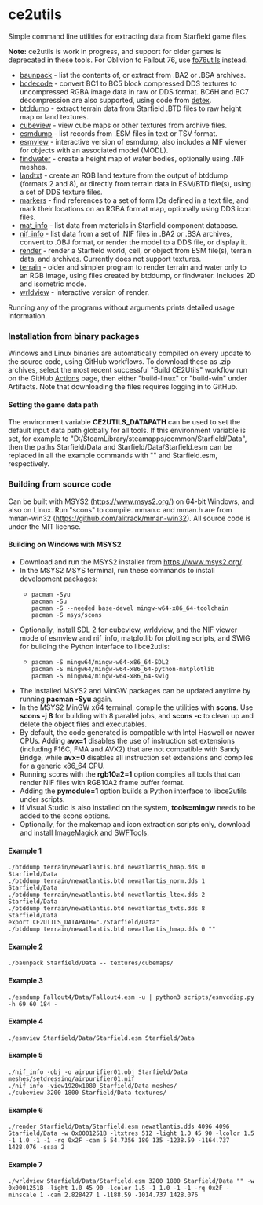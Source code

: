 # ce2utils

Simple command line utilities for extracting data from Starfield game files.

**Note:** ce2utils is work in progress, and support for older games is deprecated in these tools. For Oblivion to Fallout 76, use [fo76utils](https://github.com/fo76utils/fo76utils/) instead.

* [baunpack](doc/baunpack.md) - list the contents of, or extract from .BA2 or .BSA archives.
* [bcdecode](doc/bcdecode.md) - convert BC1 to BC5 block compressed DDS textures to uncompressed RGBA image data in raw or DDS format. BC6H and BC7 decompression are also supported, using code from [detex](https://github.com/hglm/detex).
* [btddump](doc/btddump.md) - extract terrain data from Starfield .BTD files to raw height map or land textures.
* [cubeview](doc/cubeview.md) - view cube maps or other textures from archive files.
* [esmdump](doc/esmdump.md) - list records from .ESM files in text or TSV format.
* [esmview](doc/esmview.md) - interactive version of esmdump, also includes a NIF viewer for objects with an associated model (MODL).
* [findwater](doc/findwater.md) - create a height map of water bodies, optionally using .NIF meshes.
* [landtxt](doc/landtxt.md) - create an RGB land texture from the output of btddump (formats 2 and 8), or directly from terrain data in ESM/BTD file(s), using a set of DDS texture files.
* [markers](doc/markers.md) - find references to a set of form IDs defined in a text file, and mark their locations on an RGBA format map, optionally using DDS icon files.
* [mat\_info](doc/mat_info.md) - list data from materials in Starfield component database.
* [nif\_info](doc/nif_info.md) - list data from a set of .NIF files in .BA2 or .BSA archives, convert to .OBJ format, or render the model to a DDS file, or display it.
* [render](doc/render.md) - render a Starfield world, cell, or object from ESM file(s), terrain data, and archives. Currently does not support textures.
* [terrain](doc/terrain.md) - older and simpler program to render terrain and water only to an RGB image, using files created by btddump, or findwater. Includes 2D and isometric mode.
* [wrldview](doc/wrldview.md) - interactive version of render.

Running any of the programs without arguments prints detailed usage information.

### Installation from binary packages

Windows and Linux binaries are automatically compiled on every update to the source code, using GitHub workflows. To download these as .zip archives, select the most recent successful "Build CE2Utils" workflow run on the GitHub [Actions](https://github.com/fo76utils/ce2utils/actions) page, then either "build-linux" or "build-win" under Artifacts. Note that downloading the files requires logging in to GitHub.

#### Setting the game data path

The environment variable **CE2UTILS\_DATAPATH** can be used to set the default input data path globally for all tools. If this environment variable is set, for example to "D:/SteamLibrary/steamapps/common/Starfield/Data", then the paths Starfield/Data and Starfield/Data/Starfield.esm can be replaced in all the example commands with "" and Starfield.esm, respectively.

### Building from source code

Can be built with MSYS2 (https://www.msys2.org/) on 64-bit Windows, and also on Linux. Run "scons" to compile. mman.c and mman.h are from mman-win32 (https://github.com/alitrack/mman-win32). All source code is under the MIT license.

#### Building on Windows with MSYS2

* Download and run the MSYS2 installer from https://www.msys2.org/.
* In the MSYS2 MSYS terminal, run these commands to install development packages:
  *     pacman -Syu
        pacman -Su
        pacman -S --needed base-devel mingw-w64-x86_64-toolchain
        pacman -S msys/scons
* Optionally, install SDL 2 for cubeview, wrldview, and the NIF viewer mode of esmview and nif\_info, matplotlib for plotting scripts, and SWIG for building the Python interface to libce2utils:
  *     pacman -S mingw64/mingw-w64-x86_64-SDL2
        pacman -S mingw64/mingw-w64-x86_64-python-matplotlib
        pacman -S mingw64/mingw-w64-x86_64-swig
* The installed MSYS2 and MinGW packages can be updated anytime by running **pacman -Syu** again.
* In the MSYS2 MinGW x64 terminal, compile the utilities with **scons**. Use **scons -j 8** for building with 8 parallel jobs, and **scons -c** to clean up and delete the object files and executables.
* By default, the code generated is compatible with Intel Haswell or newer CPUs. Adding **avx=1** disables the use of instruction set extensions (including F16C, FMA and AVX2) that are not compatible with Sandy Bridge, while **avx=0** disables all instruction set extensions and compiles for a generic x86\_64 CPU.
* Running scons with the **rgb10a2=1** option compiles all tools that can render NIF files with RGB10A2 frame buffer format.
* Adding the **pymodule=1** option builds a Python interface to libce2utils under scripts.
* If Visual Studio is also installed on the system, **tools=mingw** needs to be added to the scons options.
* Optionally, for the makemap and icon extraction scripts only, download and install [ImageMagick](https://imagemagick.org/script/download.php#windows) and [SWFTools](http://www.swftools.org/download.html).

#### Example 1

    ./btddump terrain/newatlantis.btd newatlantis_hmap.dds 0 Starfield/Data
    ./btddump terrain/newatlantis.btd newatlantis_norm.dds 1 Starfield/Data
    ./btddump terrain/newatlantis.btd newatlantis_ltex.dds 2 Starfield/Data
    ./btddump terrain/newatlantis.btd newatlantis_txts.dds 8 Starfield/Data
    export CE2UTILS_DATAPATH="./Starfield/Data"
    ./btddump terrain/newatlantis.btd newatlantis_hmap.dds 0 ""

#### Example 2

    ./baunpack Starfield/Data -- textures/cubemaps/

#### Example 3

    ./esmdump Fallout4/Data/Fallout4.esm -u | python3 scripts/esmvcdisp.py -h 69 60 184 -

#### Example 4

    ./esmview Starfield/Data/Starfield.esm Starfield/Data

#### Example 5

    ./nif_info -obj -o airpurifier01.obj Starfield/Data meshes/setdressing/airpurifier01.nif
    ./nif_info -view1920x1080 Starfield/Data meshes/
    ./cubeview 3200 1800 Starfield/Data textures/

#### Example 6

    ./render Starfield/Data/Starfield.esm newatlantis.dds 4096 4096 Starfield/Data -w 0x0001251B -ltxtres 512 -light 1.0 45 90 -lcolor 1.5 -1 1.0 -1 -1 -rq 0x2F -cam 5 54.7356 180 135 -1238.59 -1164.737 1428.076 -ssaa 2

#### Example 7

    ./wrldview Starfield/Data/Starfield.esm 3200 1800 Starfield/Data "" -w 0x0001251B -light 1.0 45 90 -lcolor 1.5 -1 1.0 -1 -1 -rq 0x2F -minscale 1 -cam 2.828427 1 -1188.59 -1014.737 1428.076

